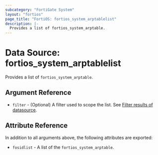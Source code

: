 ```yaml
---
subcategory: "FortiGate System"
layout: "fortios"
page_title: "FortiOS: fortios_system_arptablelist"
description: |-
  Provides a list of fortios_system_arptable.
---
```


# Data Source: fortios_system_arptablelist
Provides a list of `fortios_system_arptable`.

## Argument Reference

* `filter` - (Optional) A filter used to scope the list. See [Filter results of datasource](https://registry.terraform.io/providers/fortinetdev/fortios/latest/docs/guides/fgt_filter).

## Attribute Reference

In addition to all arguments above, the following attributes are exported:

* `fosidlist` -  A list of the `fortios_system_arptable`.
